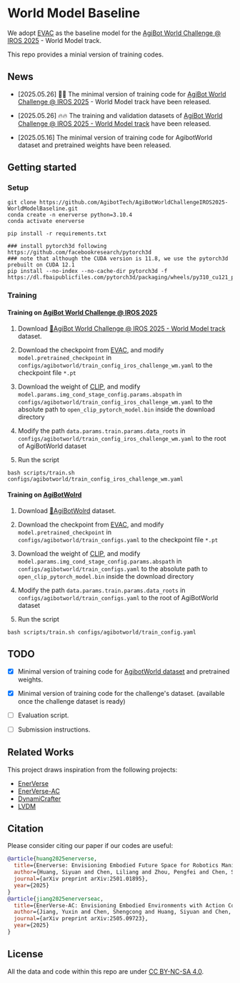 # World Model Baseline

We adopt [EVAC](https://github.com/AgibotTech/EnerVerse-AC) as the baseline model for the [AgiBot World Challenge @ IROS 2025](https://agibot-world.com/challenge) - World Model track.

This repo provides a minial version of training codes. 

## News

- [2025.05.26] 🚀🚀 The minimal version of training code for [AgiBot World Challenge @ IROS 2025](https://agibot-world.com/challenge) - World Model track have been released.

- [2025.05.26] 🔥🔥 The training and validation datasets of [AgiBot World Challenge @ IROS 2025 - World Model track](https://huggingface.co/datasets/agibot-world/AgiBotWorldChallenge-2025/tree/main/WorldModel) have been released.

- [2025.05.16] The minimal version of training code for AgibotWorld dataset and pretrained weights have been released.

## Getting started

### Setup
```
git clone https://github.com/AgibotTech/AgiBotWorldChallengeIROS2025-WorldModelBaseline.git
conda create -n enerverse python=3.10.4
conda activate enerverse

pip install -r requirements.txt

### install pytorch3d following https://github.com/facebookresearch/pytorch3d
### note that although the CUDA version is 11.8, we use the pytorch3d prebuilt on CUDA 12.1
pip install --no-index --no-cache-dir pytorch3d -f https://dl.fbaipublicfiles.com/pytorch3d/packaging/wheels/py310_cu121_pyt240/download.html

```

### Training

#### Training on [AgiBot World Challenge @ IROS 2025](https://agibot-world.com/challenge)

1. Download [🤗AgiBot World Challenge @ IROS 2025 - World Model track](https://huggingface.co/datasets/agibot-world/AgiBotWorldChallenge-2025/tree/main/WorldModel) dataset.

2. Download the checkpoint from [EVAC](https://huggingface.co/agibot-world/EnerVerse-AC), and modify ``model.pretrained_checkpoint`` in ``configs/agibotworld/train_config_iros_challenge_wm.yaml`` to the checkpoint file ``*.pt``

3. Download the weight of [CLIP](https://huggingface.co/laion/CLIP-ViT-H-14-laion2B-s32B-b79K), and modify ``model.params.img_cond_stage_config.params.abspath``
in ``configs/agibotworld/train_config_iros_challenge_wm.yaml`` to the absolute path to ``open_clip_pytorch_model.bin`` inside the download directory

4. Modify the path ``data.params.train.params.data_roots`` in ``configs/agibotworld/train_config_iros_challenge_wm.yaml`` to the root of AgiBotWorld dataset

5. Run the script
```
bash scripts/train.sh configs/agibotworld/train_config_iros_challenge_wm.yaml
```

#### Training on [AgiBotWolrd](https://huggingface.co/datasets/agibot-world/AgiBotWorld-Beta)

1. Download [🤗AgiBotWolrd](https://huggingface.co/datasets/agibot-world/AgiBotWorld-Beta) dataset.

2. Download the checkpoint from [EVAC](https://huggingface.co/agibot-world/EnerVerse-AC), and modify ``model.pretrained_checkpoint`` in ``configs/agibotworld/train_configs.yaml`` to the checkpoint file ``*.pt``

3. Download the weight of [CLIP](https://huggingface.co/laion/CLIP-ViT-H-14-laion2B-s32B-b79K), and modify ``model.params.img_cond_stage_config.params.abspath``
in ``configs/agibotworld/train_configs.yaml`` to the absolute path to ``open_clip_pytorch_model.bin`` inside the download directory

4. Modify the path ``data.params.train.params.data_roots`` in ``configs/agibotworld/train_configs.yaml`` to the root of AgiBotWorld dataset

5. Run the script
```
bash scripts/train.sh configs/agibotworld/train_config.yaml
```


## TODO
- [x] Minimal version of training code for [AgibotWorld dataset](https://github.com/OpenDriveLab/AgiBot-World) and pretrained weights.
- [x] Minimal version of training code for the challenge's dataset. (available once the challenge dataset is ready)  
- [ ] Evaluation script.
- [ ] Submission instructions.



## Related Works
This project draws inspiration from the following projects:
- [EnerVerse](https://sites.google.com/view/enerverse)
- [EnerVerse-AC](https://github.com/AgibotTech/EnerVerse-AC)
- [DynamiCrafter](https://github.com/Doubiiu/DynamiCrafter)
- [LVDM](https://github.com/YingqingHe/LVDM)



## Citation
Please consider citing our paper if our codes are useful:
```bib
@article{huang2025enerverse,
  title={Enerverse: Envisioning Embodied Future Space for Robotics Manipulation},
  author={Huang, Siyuan and Chen, Liliang and Zhou, Pengfei and Chen, Shengcong and Jiang, Zhengkai and Hu, Yue and Liao, Yue and Gao, Peng and Li, Hongsheng and Yao, Maoqing and others},
  journal={arXiv preprint arXiv:2501.01895},
  year={2025}
}
@article{jiang2025enerverseac,
  title={EnerVerse-AC: Envisioning Embodied Environments with Action Condition},
  author={Jiang, Yuxin and Chen, Shengcong and Huang, Siyuan and Chen, Liliang and Zhou, Pengfei and Liao, Yue and He, Xindong and Liu, Chiming and Li, Hongsheng and Yao, Maoqing and Ren, Guanghui},
  journal={arXiv preprint arXiv:2505.09723},
  year={2025}
}
```


## License
All the data and code within this repo are under [CC BY-NC-SA 4.0](https://creativecommons.org/licenses/by-nc-sa/4.0/). 

